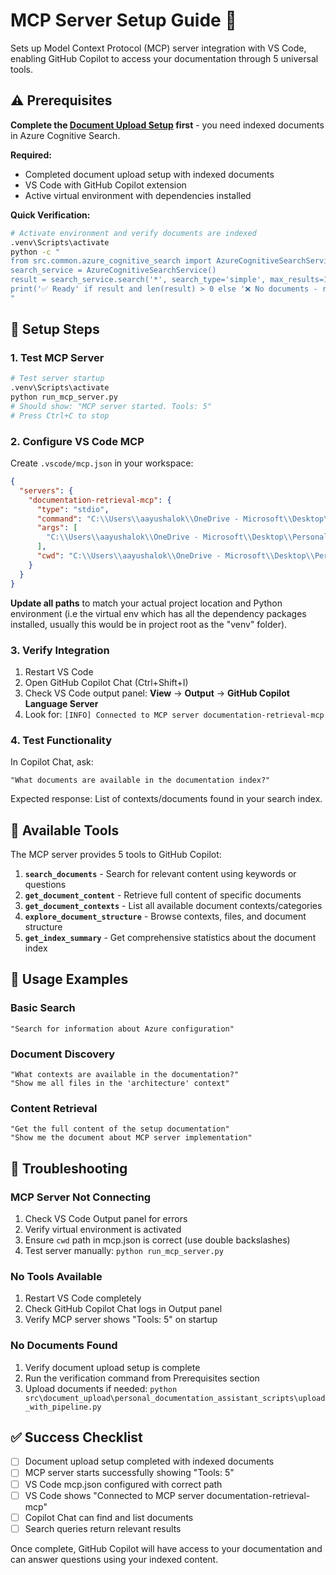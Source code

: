 # MCP Server Setup Guide 🔌

Sets up Model Context Protocol (MCP) server integration with VS Code, enabling GitHub Copilot to access your documentation through 5 universal tools.

## ⚠️ Prerequisites

**Complete the [Document Upload Setup](DOCUMENT_UPLOAD_SETUP.md) first** - you need indexed documents in Azure Cognitive Search.

**Required:**

- Completed document upload setup with indexed documents
- VS Code with GitHub Copilot extension
- Active virtual environment with dependencies installed

**Quick Verification:**

```bash
# Activate environment and verify documents are indexed
.venv\Scripts\activate
python -c "
from src.common.azure_cognitive_search import AzureCognitiveSearchService
search_service = AzureCognitiveSearchService()
result = search_service.search('*', search_type='simple', max_results=1)
print('✅ Ready' if result and len(result) > 0 else '❌ No documents - run upload setup first')
"
```

## 🚀 Setup Steps

### 1. Test MCP Server

```bash
# Test server startup
.venv\Scripts\activate
python run_mcp_server.py
# Should show: "MCP server started. Tools: 5"
# Press Ctrl+C to stop
```

### 2. Configure VS Code MCP

Create `.vscode/mcp.json` in your workspace:

```json
{
  "servers": {
    "documentation-retrieval-mcp": {
      "type": "stdio",
      "command": "C:\\Users\\aayushalok\\OneDrive - Microsoft\\Desktop\\Personal Projects\\DocumentationRetrievalMCPServer\\venv\\Scripts\\python.exe",
      "args": [
        "C:\\Users\\aayushalok\\OneDrive - Microsoft\\Desktop\\Personal Projects\\DocumentationRetrievalMCPServer\\run_mcp_server.py"
      ],
      "cwd": "C:\\Users\\aayushalok\\OneDrive - Microsoft\\Desktop\\Personal Projects\\DocumentationRetrievalMCPServer"
    }
  }
}
```

**Update all paths** to match your actual project location and Python environment (i.e the virtual env which has all the dependency packages installed, usually this would be in project root as the "venv" folder).

### 3. Verify Integration

1. Restart VS Code
2. Open GitHub Copilot Chat (Ctrl+Shift+I)
3. Check VS Code output panel: **View** → **Output** → **GitHub Copilot Language Server**
4. Look for: `[INFO] Connected to MCP server documentation-retrieval-mcp`

### 4. Test Functionality

In Copilot Chat, ask:

```
"What documents are available in the documentation index?"
```

Expected response: List of contexts/documents found in your search index.

## 🔧 Available Tools

The MCP server provides 5 tools to GitHub Copilot:

1. **`search_documents`** - Search for relevant content using keywords or questions
2. **`get_document_content`** - Retrieve full content of specific documents
3. **`get_document_contexts`** - List all available document contexts/categories
4. **`explore_document_structure`** - Browse contexts, files, and document structure
5. **`get_index_summary`** - Get comprehensive statistics about the document index

## 📝 Usage Examples

### Basic Search

```
"Search for information about Azure configuration"
```

### Document Discovery

```
"What contexts are available in the documentation?"
"Show me all files in the 'architecture' context"
```

### Content Retrieval

```
"Get the full content of the setup documentation"
"Show me the document about MCP server implementation"
```

## 🐛 Troubleshooting

### MCP Server Not Connecting

1. Check VS Code Output panel for errors
2. Verify virtual environment is activated
3. Ensure `cwd` path in mcp.json is correct (use double backslashes)
4. Test server manually: `python run_mcp_server.py`

### No Tools Available

1. Restart VS Code completely
2. Check GitHub Copilot Chat logs in Output panel
3. Verify MCP server shows "Tools: 5" on startup

### No Documents Found

1. Verify document upload setup is complete
2. Run the verification command from Prerequisites section
3. Upload documents if needed: `python src\document_upload\personal_documentation_assistant_scripts\upload_with_pipeline.py`

## ✅ Success Checklist

- [ ] Document upload setup completed with indexed documents
- [ ] MCP server starts successfully showing "Tools: 5"
- [ ] VS Code mcp.json configured with correct path
- [ ] VS Code shows "Connected to MCP server documentation-retrieval-mcp"
- [ ] Copilot Chat can find and list documents
- [ ] Search queries return relevant results

Once complete, GitHub Copilot will have access to your documentation and can answer questions using your indexed content.
